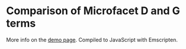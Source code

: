 Comparison of Microfacet D and G terms
======================================

More info on the [demo page](https://github.com/matejd/micro-comp).
Compiled to JavaScript with Emscripten.
